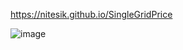 https://nitesik.github.io/SingleGridPrice

![image](https://user-images.githubusercontent.com/54138969/195001627-1218e52c-9bee-4842-9b09-674a4712298b.png)
